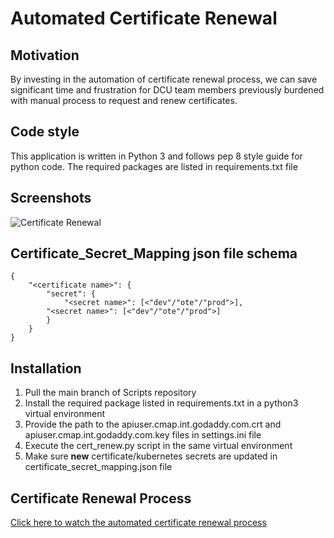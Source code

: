 # Automated Certificate Renewal

## Motivation
By investing in the automation of certificate renewal process, we can save significant time and frustration for DCU team members previously burdened with manual process to request and renew certificates.

## Code style
This application is written in Python 3 and follows pep 8 style guide for python code. The required packages are listed in requirements.txt file
 
## Screenshots
![Certificate Renewal](https://secureservernet-my.sharepoint.com/:i:/r/personal/agrover_godaddy_com/Documents/Screen%20Shot%202021-01-17%20at%2010.47.27%20AM.png?csf=1&web=1&e=GlKlcz "Logs")

## Certificate_Secret_Mapping json file schema
```
{
    "<certificate name>": {
        "secret": {
            "<secret name>": [<"dev"/"ote"/"prod">],
	    "<secret name>": [<"dev"/"ote"/"prod">]
        }
    }
}
```

## Installation
1)  Pull the main branch of Scripts repository
2)  Install the required package listed in requirements.txt in a python3 virtual environment
3)  Provide the path to the apiuser.cmap.int.godaddy.com.crt and apiuser.cmap.int.godaddy.com.key files in settings.ini file
4)  Execute the cert_renew.py script in the same virtual environment
5)  Make sure **new** certificate/kubernetes secrets are updated in certificate_secret_mapping.json file

## Certificate Renewal Process
[Click here to watch the automated certificate renewal process](https://secureservernet-my.sharepoint.com/:v:/r/personal/agrover_godaddy_com/Documents/Projects/Automated_Certificate_Renewal/zoom_0.mp4?csf=1&web=1&e=hI0Ivl)
